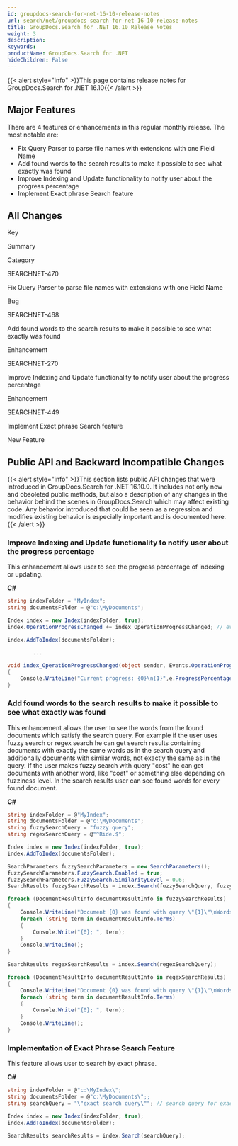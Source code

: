 ```yaml
---
id: groupdocs-search-for-net-16-10-release-notes
url: search/net/groupdocs-search-for-net-16-10-release-notes
title: GroupDocs.Search for .NET 16.10 Release Notes
weight: 3
description: 
keywords: 
productName: GroupDocs.Search for .NET
hideChildren: False
---
```

{{< alert style="info" >}}This page contains release notes for GroupDocs.Search for .NET 16.10{{< /alert >}}

## Major Features

There are 4 features or enhancements in this regular monthly release. The most notable are:

*   Fix Query Parser to parse file names with extensions with one Field Name
*   Add found words to the search results to make it possible to see what exactly was found
*   Improve Indexing and Update functionality to notify user about the progress percentage
*   Implement Exact phrase Search feature

## All Changes

Key

Summary

Category

SEARCHNET-470

Fix Query Parser to parse file names with extensions with one Field Name

Bug

SEARCHNET-468

Add found words to the search results to make it possible to see what exactly was found

Enhancement

SEARCHNET-270

Improve Indexing and Update functionality to notify user about the progress percentage

Enhancement

SEARCHNET-449

Implement Exact phrase Search feature

New Feature

## Public API and Backward Incompatible Changes

{{< alert style="info" >}}This section lists public API changes that were introduced in GroupDocs.Search for .NET 16.10.0. It includes not only new and obsoleted public methods, but also a description of any changes in the behavior behind the scenes in GroupDocs.Search which may affect existing code. Any behavior introduced that could be seen as a regression and modifies existing behavior is especially important and is documented here.{{< /alert >}}

### Improve Indexing and Update functionality to notify user about the progress percentage

This enhancement allows user to see the progress percentage of indexing or updating.

**C#**

```csharp
string indexFolder = "MyIndex";
string documentsFolder = @"c:\MyDocuments";

Index index = new Index(indexFolder, true);
index.OperationProgressChanged += index_OperationProgressChanged; // event subscribing

index.AddToIndex(documentsFolder);

        ...

void index_OperationProgressChanged(object sender, Events.OperationProgressArg e)
{
	Console.WriteLine("Current progress: {0}\n{1}",e.ProgressPercentage, e.Message); // event argument contains information about the current progress of operation
}

```

### Add found words to the search results to make it possible to see what exactly was found

This enhancement allows the user to see the words from the found documents which satisfy the search query. For example if the user uses fuzzy search or regex search he can get search results containing documents with exactly the same words as in the search query and additionally documents with similar words, not exactly the same as in the query. If the user makes fuzzy search with query "cost" he can get documents with another word, like "coat" or something else depending on fuzziness level. In the search results user can see found words for every found document.

**C#**

```csharp
string indexFolder = @"MyIndex";
string documentsFolder = @"c:\MyDocuments";
string fuzzySearchQuery = "fuzzy query";
string regexSearchQuery = @"^Ride.$";

Index index = new Index(indexFolder, true);
index.AddToIndex(documentsFolder);

SearchParameters fuzzySearchParameters = new SearchParameters();
fuzzySearchParameters.FuzzySearch.Enabled = true;
fuzzySearchParameters.FuzzySearch.SimilarityLevel = 0.6;
SearchResults fuzzySearchResults = index.Search(fuzzySearchQuery, fuzzySearchParameters);

foreach (DocumentResultInfo documentResultInfo in fuzzySearchResults)
{
    Console.WriteLine("Document {0} was found with query \"{1}\"\nWords list that was found in document:", documentResultInfo.FileName, fuzzySearchQuery);
    foreach (string term in documentResultInfo.Terms)
    {
        Console.Write("{0}; ", term);
    }
    Console.WriteLine();
}

SearchResults regexSearchResults = index.Search(regexSearchQuery);

foreach (DocumentResultInfo documentResultInfo in regexSearchResults)
{
    Console.WriteLine("Document {0} was found with query \"{1}\"\nWords list that was found in document:", documentResultInfo.FileName, regexSearchResults);
    foreach (string term in documentResultInfo.Terms)
    {
        Console.Write("{0}; ", term);
    }
    Console.WriteLine();
}

```

### Implementation of Exact Phrase Search Feature

This feature allows user to search by exact phrase.

**C#**

```csharp
string indexFolder = @"c:\MyIndex\";
string documentsFolder = @"c:\MyDocuments\";;
string searchQuery = "\"exact search query\""; // search query for exact search should be in double quotes

Index index = new Index(indexFolder, true);
index.AddToIndex(documentsFolder);

SearchResults searchResults = index.Search(searchQuery);

```
